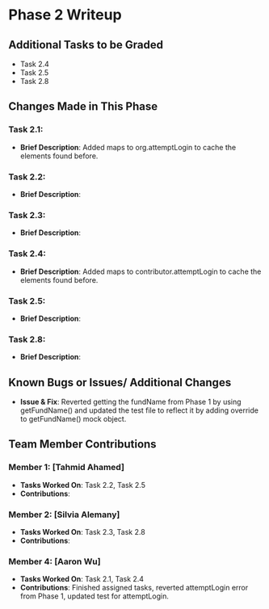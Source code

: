 # Phase 2 Writeup

## Additional Tasks to be Graded
- Task 2.4
- Task 2.5
- Task 2.8

## Changes Made in This Phase

### Task 2.1:
- **Brief Description**: Added maps to org.attemptLogin to cache the elements found before.
  
### Task 2.2:
- **Brief Description**:
  
### Task 2.3:
- **Brief Description**:

### Task 2.4:
- **Brief Description**: Added maps to contributor.attemptLogin to cache the elements found before.
  
### Task 2.5:
- **Brief Description**:
  
### Task 2.8:
- **Brief Description**: 

## Known Bugs or Issues/ Additional Changes
- **Issue & Fix**: Reverted getting the fundName from Phase 1 by using getFundName() and updated the test file to reflect it by adding override to getFundName() mock object.

## Team Member Contributions
### Member 1: [Tahmid Ahamed]
- **Tasks Worked On**: Task 2.2, Task 2.5
- **Contributions**:

### Member 2: [Silvia Alemany] 
- **Tasks Worked On**: Task 2.3, Task 2.8
- **Contributions**: 

### Member 4: [Aaron Wu]
- **Tasks Worked On**: Task 2.1, Task 2.4
- **Contributions**: Finished assigned tasks, reverted attemptLogin error from Phase 1, updated test for attemptLogin.
